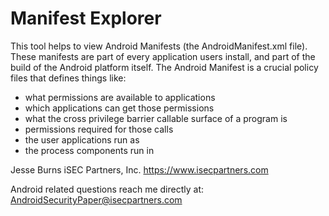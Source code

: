 Manifest Explorer
=================

This tool helps to view Android Manifests (the AndroidManifest.xml file). These 
manifests are part of every application users install, and part of the build of 
the Android platform itself. The Android Manifest is a crucial policy files 
that defines things like:

- what permissions are available to applications
- which applications can get those permissions
- what the cross privilege barrier callable surface of a program is
- permissions required for those calls
- the user applications run as
- the process components run in

Jesse Burns
iSEC Partners, Inc.
https://www.isecpartners.com

Android related questions reach me directly at: AndroidSecurityPaper@isecpartners.com
